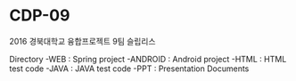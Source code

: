 # CDP-09
2016 경북대학교 융합프로젝트 9팀 슬립리스

Directory
-WEB : Spring project
-ANDROID : Android project
-HTML : HTML test code
-JAVA : JAVA test code
-PPT : Presentation Documents